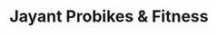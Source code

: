 ---
title: "Jayant Probikes & Fitness"
url: /bengaluru/jayant-probikes-und-fitness/
shop: Fahrrad
---